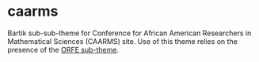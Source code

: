 # caarms

Bartik sub-sub-theme for Conference for African American Researchers in Mathematical Sciences (CAARMS) site.  Use of this theme relies on the presence of the [ORFE sub-theme](https://github.com/pubino/orfe).
